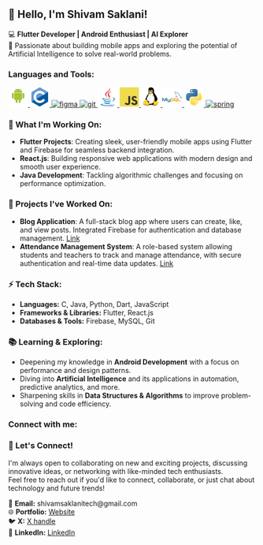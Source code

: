 
<h2>👋 Hello, I'm Shivam Saklani!</h2>

<p>
    💻 <strong>Flutter Developer | Android Enthusiast | AI Explorer</strong><br>
    🚀 Passionate about building mobile apps and exploring the potential of Artificial Intelligence to solve real-world problems.
</p>


<h3 align="left">Languages and Tools:</h3>
<p align="left">
  <a href="https://developer.android.com" target="_blank" rel="noreferrer"> <img src="https://raw.githubusercontent.com/devicons/devicon/master/icons/android/android-original-wordmark.svg" alt="android" width="40" height="40"/> </a>
  <a href="https://www.cprogramming.com/" target="_blank" rel="noreferrer"> <img src="https://raw.githubusercontent.com/devicons/devicon/master/icons/c/c-original.svg" alt="c" width="40" height="40"/> </a>
  <a href="https://www.figma.com/" target="_blank" rel="noreferrer"> <img src="https://www.vectorlogo.zone/logos/figma/figma-icon.svg" alt="figma" width="40" height="40"/> </a>
  <a href="https://git-scm.com/" target="_blank" rel="noreferrer"> <img src="https://www.vectorlogo.zone/logos/git-scm/git-scm-icon.svg" alt="git" width="40" height="40"/> </a>
  <a href="https://www.java.com" target="_blank" rel="noreferrer"> <img src="https://raw.githubusercontent.com/devicons/devicon/master/icons/java/java-original.svg" alt="java" width="40" height="40"/> </a>
  <a href="https://developer.mozilla.org/en-US/docs/Web/JavaScript" target="_blank" rel="noreferrer"> <img src="https://raw.githubusercontent.com/devicons/devicon/master/icons/javascript/javascript-original.svg" alt="javascript" width="40" height="40"/> </a>
  <a href="https://www.linux.org/" target="_blank" rel="noreferrer"> <img src="https://raw.githubusercontent.com/devicons/devicon/master/icons/linux/linux-original.svg" alt="linux" width="40" height="40"/> </a>
  <a href="https://www.mysql.com/" target="_blank" rel="noreferrer"> <img src="https://raw.githubusercontent.com/devicons/devicon/master/icons/mysql/mysql-original-wordmark.svg" alt="mysql" width="40" height="40"/> </a>
  <a href="https://www.python.org" target="_blank" rel="noreferrer"> <img src="https://raw.githubusercontent.com/devicons/devicon/master/icons/python/python-original.svg" alt="python" width="40" height="40"/> </a>
  <a href="https://spring.io/" target="_blank" rel="noreferrer"> <img src="https://www.vectorlogo.zone/logos/springio/springio-icon.svg" alt="spring" width="40" height="40"/> </a>
</p>

<h3>🌱 What I'm Working On:</h3>
<ul>
    <li><strong>Flutter Projects</strong>: Creating sleek, user-friendly mobile apps using Flutter and Firebase for seamless backend integration.</li>
    <li><strong>React.js</strong>: Building responsive web applications with modern design and smooth user experience.</li>
    <li><strong>Java Development</strong>: Tackling algorithmic challenges and focusing on performance optimization.</li>
</ul>

<h3>💼 Projects I've Worked On:</h3>
<ul>
    <li><strong>Blog Application</strong>: A full-stack blog app where users can create, like, and view posts. Integrated Firebase for authentication and database management. <a href="https://github.com/shivamsaklani/blog_application"> Link </a> </li>
    <li><strong>Attendance Management System</strong>: A role-based system allowing students and teachers to track and manage attendance, with secure authentication and real-time data updates. <a href="https://github.com/shivamsaklani/Attendance-Management-System-AMS-"> Link </a></li>
</ul>

<h3>⚡ Tech Stack:</h3>
<ul>
    <li><strong>Languages:</strong> C, Java, Python, Dart, JavaScript</li>
    <li><strong>Frameworks & Libraries:</strong> Flutter, React.js</li>
    <li><strong>Databases & Tools:</strong> Firebase, MySQL, Git</li>
</ul>

<h3>📚 Learning & Exploring:</h3>
<ul>
    <li>Deepening my knowledge in <strong>Android Development</strong> with a focus on performance and design patterns.</li>
    <li>Diving into <strong>Artificial Intelligence</strong> and its applications in automation, predictive analytics, and more.</li>
    <li>Sharpening skills in <strong>Data Structures & Algorithms</strong> to improve problem-solving and code efficiency.</li>
</ul>

<h3 align="left">Connect with me:</h3>
<p align="left">
    <h3>💬 Let's Connect!</h3>
<p>
    I'm always open to collaborating on new and exciting projects, discussing innovative ideas, or networking with like-minded tech enthusiasts. <br>
    Feel free to reach out if you'd like to connect, collaborate, or just chat about technology and future trends!
</p>

<p>
    📧 <strong>Email:</strong> shivamsaklanitech@gmail.com <br>
    🌐 <strong>Portfolio:</strong> <a href="https://shivamsaklani.github.io/profilewebsite/">Website</a> <br>
    🐦 <strong>X:</strong> <a href="https://x.com/Saklani1_">X handle</a> <br>
    💼 <strong>LinkedIn:</strong> <a href="https://www.linkedin.com/in/shivam-saklani-378061199/">LinkedIn</a>
</p>



